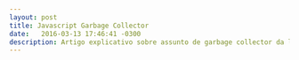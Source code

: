 ```yaml
---
layout: post
title: Javascript Garbage Collector
date:   2016-03-13 17:46:41 -0300
description: Artigo explicativo sobre assunto de garbage collector da linguagem de programação JavaScript.
---
```

